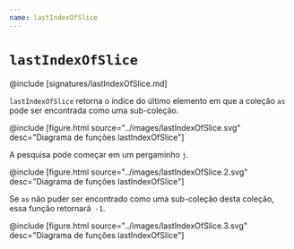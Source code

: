 ```yaml
---
name: lastIndexOfSlice
---
```


# `lastIndexOfSlice`

@include [signatures/lastIndexOfSlice.md]

`lastIndexOfSlice` retorna o índice do último elemento em que a coleção `as` pode ser encontrada como uma sub-coleção.

@include [figure.html source="../images/lastIndexOfSlice.svg" desc="Diagrama de funções lastIndexOfSlice"]

A pesquisa pode começar em um pergaminho `j`.

@include [figure.html source="../images/lastIndexOfSlice.2.svg" desc="Diagrama de funções lastIndexOfSlice"]

Se `as` não puder ser encontrado como uma sub-coleção desta coleção, essa função retornará` -1`.

@include [figure.html source="../images/lastIndexOfSlice.3.svg" desc="Diagrama de funções lastIndexOfSlice"]
